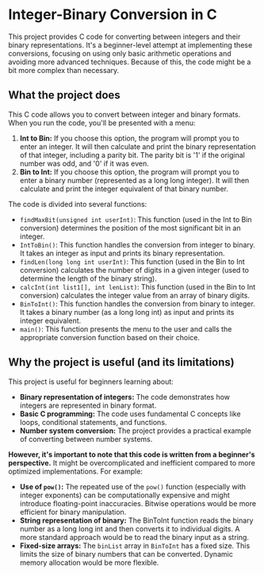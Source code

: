 # Integer-Binary Conversion in C

This project provides C code for converting between integers and their binary representations. It's a beginner-level attempt at implementing these conversions, focusing on using only basic arithmetic operations and avoiding more advanced techniques.  Because of this, the code might be a bit more complex than necessary.

## What the project does

This C code allows you to convert between integer and binary formats. When you run the code, you'll be presented with a menu:

1.  **Int to Bin:** If you choose this option, the program will prompt you to enter an integer. It will then calculate and print the binary representation of that integer, including a parity bit.  The parity bit is '1' if the original number was odd, and '0' if it was even.
2.  **Bin to Int:** If you choose this option, the program will prompt you to enter a binary number (represented as a long long integer). It will then calculate and print the integer equivalent of that binary number.

The code is divided into several functions:

*   `findMaxBit(unsigned int userInt)`: This function (used in the Int to Bin conversion) determines the position of the most significant bit in an integer.
*   `IntToBin()`: This function handles the conversion from integer to binary. It takes an integer as input and prints its binary representation.
*   `findLen(long long int userInt)`: This function (used in the Bin to Int conversion) calculates the number of digits in a given integer (used to determine the length of the binary string).
*   `calcInt(int list1[], int lenList)`: This function (used in the Bin to Int conversion) calculates the integer value from an array of binary digits.
*   `BinToInt()`: This function handles the conversion from binary to integer. It takes a binary number (as a long long int) as input and prints its integer equivalent.
*   `main()`: This function presents the menu to the user and calls the appropriate conversion function based on their choice.

## Why the project is useful (and its limitations)

This project is useful for beginners learning about:

*   **Binary representation of integers:** The code demonstrates how integers are represented in binary format.
*   **Basic C programming:** The code uses fundamental C concepts like loops, conditional statements, and functions.
*   **Number system conversion:** The project provides a practical example of converting between number systems.

**However, it's important to note that this code is written from a beginner's perspective.**  It might be overcomplicated and inefficient compared to more optimized implementations. For example:

*   **Use of `pow()`:** The repeated use of the `pow()` function (especially with integer exponents) can be computationally expensive and might introduce floating-point inaccuracies.  Bitwise operations would be more efficient for binary manipulation.
*   **String representation of binary:** The BinToInt function reads the binary number as a long long int and then converts it to individual digits.  A more standard approach would be to read the binary input as a string.
*   **Fixed-size arrays:** The `binList` array in `BinToInt` has a fixed size. This limits the size of binary numbers that can be converted. Dynamic memory allocation would be more flexible.
